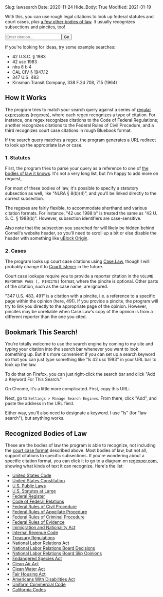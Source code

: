 Slug: lawsearch
Date: 2020-11-24
Hide_Body: True
Modified: 2021-01-19

With this, you can use rough legal citations to look up federal statutes and court cases, plus [a few other bodies of law](#recognized-bodies-of-law). It usually recognizes subsections and pincites, too!

<form class="main-search" onsubmit="handleSearch(event)">
    <input type="search" placeholder="Enter citation..." name="q" id="q"><input type="submit" value="Go">
    <br>
    <label for="q" id="explainer" class="search-label"></label>
</form>
<script>
const schemas = [{"regex": "(Title )?(?<title>\\d+) (U\\.?|United) ?(S\\.?|States) ?(C\\.?|Code) ((&sect;|&#167|§){1,2}|Sect?(ions?|s?\\.))? ?(?<section>(\\d[\\d.-]*\\w|\\d))((\\(| )(?<subsec>.+))?", "URL": ["https://www.law.cornell.edu/uscode/text/{title}/{section}", "#{subsec}"], "mutations": [{"token": "subsec", "splitter": "\\W", "joiner": "_"}]}, {"regex": "([Aa]rt(icle|\\.) (?<article>[\\dIViv]{1,3})|[Aa]m(endment|(end|d)?\\.) (?<amendment>([\\dXIVxiv]|){1,3}))((,? ((&sect;|&#167|§){1,2}|Sect?(ions?|s?\\.))? ?(?<section>\\d+))((,? (cl(ause|\\.) ?(?<clause>[0-9]+))))?)?", "URL": ["https://www.law.cornell.edu/constitution/", "article{article}", "amendment{amendment}", "#section{section}"], "mutations": [{"token": "article", "case": "lower"}, {"token": "amendment", "case": "lower"}], "substitutions": [{"token": "article", "allowUnmatched": true, "index": {"0": "", "1": "i", "2": "ii", "3": "iii", "4": "iv", "5": "v", "6": "vi", "7": "vii", "8": "viii", "9": "ix", "10": "x", "11": "xi", "12": "xii", "13": "xiii", "14": "xiv", "15": "xv", "16": "xvi", "17": "xvii", "18": "xviii", "19": "xix", "20": "xx", "21": "xxi", "22": "xxii", "23": "xxiii", "24": "xxiv", "25": "xxv", "26": "xxvi", "27": "xxvii", "28": "xxviii", "29": "xxix", "30": "xxx"}}, {"token": "amendment", "allowUnmatched": true, "index": {"0": "", "1": "i", "2": "ii", "3": "iii", "4": "iv", "5": "v", "6": "vi", "7": "vii", "8": "viii", "9": "ix", "10": "x", "11": "xi", "12": "xii", "13": "xiii", "14": "xiv", "15": "xv", "16": "xvi", "17": "xvii", "18": "xviii", "19": "xix", "20": "xx", "21": "xxi", "22": "xxii", "23": "xxiii", "24": "xxiv", "25": "xxv", "26": "xxvi", "27": "xxvii", "28": "xxviii", "29": "xxix", "30": "xxx"}}]}, {"regex": "Pub(\\.?|lic) ?L(\\.?|aw) ?(No\\.?)? ?(?<congress>\\d+)-(?<law>\\d+)", "URL": ["https://uscode.house.gov/statutes/pl/{congress}/{law}.pdf"]}, {"regex": "(?<volume>\\d+) Stat\\.? (?<page>\\d+)(-\\d+)?", "URL": ["https://www.govinfo.gov/content/pkg/STATUTE-{volume}/pdf/STATUTE-{volume}-Pg{page}.pdf"]}, {"regex": "(?<volume>\\d+) (Fed\\. ?Reg\\.|F\\.? ?R\\.?) (?<page>\\d+)", "URL": ["https://www.federalregister.gov/documents/search?conditions[term]={volume}+FR+{page}"]}, {"regex": "(Title )?(?<title>\\d+) (C\\.? ?F\\.? ?R\\.?|Code of Federal Regulations)( [Pp]arts?| [Pp]ts?\\.)? ((&sect;|&#167|§){1,2}|Sect?(ions?|s?\\.))? ?(?<section>(\\d[\\d.-]*\\w|\\d))((\\(| )(?<subsec>.+))?", "URL": ["https://www.law.cornell.edu/cfr/text/{title}/{section}", "#{subsec}"], "mutations": [{"token": "subsec", "splitter": "\\W", "joiner": "_"}]}, {"regex": "(F\\.? ?R\\.? ?C\\.? ?P\\.?|Fed\\.? R(\\.?|ule) ?Civ\\.? ?Pr?o?c?\\.?|Federal Rules? of Civil Procedure) ?(Rule )?(?<rule>\\d+[a-z]?)((\\(| )(?<subsec>.+))?", "URL": ["https://www.law.cornell.edu/rules/frcp/rule_{rule}", "#rule_{rule}_{subsec}"], "mutations": [{"token": "subsec", "splitter": "\\W", "joiner": "_"}]}, {"regex": "(F\\.? ?R\\.? ?A\\.? ?P\\.?|Fed\\.? R(\\.?|ule) ?App\\.? ?Pr?o?c?\\.?|Federal Rules? of Appellate Procedure) ?(Rule )?(?<rule>\\d+[a-z]?)", "URL": ["https://www.law.cornell.edu/rules/frap/rule_{rule}"]}, {"regex": "(F\\.? ?R\\.? ?Cr\\.? ?P\\.?|Fed\\.? R(\\.?|ule) ?Crim\\.? ?Pr?o?c?\\.?|Federal Rules? of Criminal Procedure) ?(Rule )?(?<rule>\\d+[a-z]?)((\\(| )(?<subsec>.+))?", "URL": ["https://www.law.cornell.edu/rules/frcrmp", "/rule_{rule}", "#rule_{rule}_{subsec}"], "mutations": [{"token": "subsec", "splitter": "\\W", "joiner": "_"}]}, {"regex": "(F\\.? ?R\\.? ?E\\.?|Fed\\.? R(\\.?|ule) ?Evid\\.?|Federal Rules? of Evidence) ?(Rule )?(?<rule>\\d+[a-z]?)", "URL": ["https://www.law.cornell.edu/rules/fre/rule_{rule}"]}, {"regex": "(I\\.? ?N\\.? ?A\\.?|Immigration and Nationality Act) ((&sect;|&#167|§){1,2}|Sect?(ions?|s?\\.))? ?(?<section>(\\d[\\d.-]*\\w|\\d))((\\(| )(?<subsec>.+))?", "URL": ["https://www.law.cornell.edu/uscode/text/{title}/{section}", "#{subsec}"], "defaults": {"title": "8"}, "mutations": [{"token": "subsec", "splitter": "\\W", "joiner": "_"}], "substitutions": [{"token": "section", "index": {"101": "1101", "102": "1102", "103": "1103", "104": "1104", "105": "1105", "106": "1105a", "201": "1151", "202": "1152", "203": "1153", "204": "1154", "205": "1155", "206": "1156", "207": "1157", "208": "1158", "209": "1159", "210": "1160", "210a": "1161", "211": "1181", "212": "1182", "213": "1183", "213a": "1183a", "214": "1184", "215": "1185", "216": "1186a", "216a": "1186b", "217": "1187", "218": "1188", "219": "1189", "221": "1201", "222": "1202", "223": "1203", "224": "1204", "231": "1221", "232": "1222", "233": "1223", "234": "1224", "235": "1225", "235a": "1225a", "236": "1226", "236a": "1226a", "237": "1227", "238": "1228", "239": "1229", "240": "1229a", "240a": "1229b", "240b": "1229c", "240c": "1230", "241": "1231", "242": "1252", "242a": "1252a", "242b": "1252b", "243": "1253", "244": "1254a", "245": "1255", "245a": "1255a", "246": "1256", "247": "1257", "248": "1258", "249": "1259", "250": "1260", "251": "1281", "252": "1282", "253": "1283", "254": "1284", "255": "1285", "256": "1286", "257": "1287", "258": "1288", "261": "1301", "262": "1302", "263": "1303", "264": "1304", "265": "1305", "266": "1306", "271": "1321", "272": "1322", "273": "1323", "274": "1324", "274a": "1324a", "274b": "1324b", "274c": "1324c", "274d": "1324d", "275": "1325", "276": "1326", "277": "1327", "278": "1328", "279": "1329", "280": "1330", "281": "1351", "282": "1352", "283": "1353", "284": "1354", "285": "1355", "286": "1356", "287": "1357", "288": "1358", "289": "1359", "290": "1360", "291": "1361", "292": "1362", "293": "1363", "294": "1363a", "295": "1363b", "301": "1401", "302": "1402", "303": "1403", "304": "1404", "305": "1405", "306": "1406", "307": "1407", "308": "1408", "309": "1409", "310": "1421", "311": "1422", "312": "1423", "313": "1424", "314": "1425", "315": "1426", "316": "1427", "317": "1428", "318": "1429", "319": "1430", "320": "1431", "321": "1432", "322": "1433", "323": "1434", "324": "1435", "325": "1436", "326": "1437", "327": "1438", "328": "1439", "329": "1440", "329a": "1440-1", "330": "1441", "331": "1442", "332": "1443", "333": "1444", "334": "1445", "335": "1446", "336": "1447", "337": "1448", "338": "1449", "339": "1450", "340": "1451", "341": "1452", "342": "1453", "343": "1454", "344": "1455", "345": "1456", "346": "1457", "347": "1458", "348": "1459", "349": "1481", "350": "1482", "351": "1483", "352": "1484", "353": "1485", "354": "1486", "355": "1487", "356": "1488", "357": "1489", "358": "1501", "359": "1502", "360": "1503", "361": "1504", "404": "1101", "405": "1101", "406": "1101", "407": "1101", "411": "1521", "412": "1522", "413": "1523", "414": "1524", "501": "1531", "502": "1532", "503": "1533", "504": "1534", "505": "1535", "506": "1536", "507": "1537"}}]}, {"regex": "I\\.? ?R\\.? ?C\\.? ((&sect;|&#167|§){1,2}|Sect?(ions?|s?\\.))? ?(?<section>(\\d[\\d.-]*\\w|\\d))((\\(| )(?<subsec>.+))?", "URL": ["https://www.law.cornell.edu/uscode/text/{title}/{section}", "#{subsec}"], "defaults": {"title": "26"}, "mutations": [{"token": "subsec", "splitter": "\\W", "joiner": "_"}]}, {"regex": "Treas\\.? ?Reg\\.? ((&sect;|&#167|§){1,2}|Sect?(ions?|s?\\.))? ?(?<section>(\\d[\\d.-]*\\w|\\d))((\\(| )(?<subsec>.+))?", "URL": ["https://www.law.cornell.edu/cfr/text/{title}/{section}", "#{subsec}"], "defaults": {"title": "26"}, "mutations": [{"token": "subsec", "splitter": "\\W", "joiner": "_"}]}, {"regex": "N\\.? ?L\\.? ?R\\.? ?A\\.? ((&sect;|&#167|§){1,2}|Sect?(ions?|s?\\.))? ?(?<section>(\\d[\\d.-]*\\w|\\d))((\\(| )(?<subsec>.+))?", "URL": ["https://www.law.cornell.edu/uscode/text/{title}/{section}", "#{subsec}"], "defaults": {"title": "29"}, "mutations": [{"token": "subsec", "splitter": "\\W", "joiner": "_"}], "substitutions": [{"token": "section", "index": {"1": "151", "2": "152", "3": "153", "4": "154", "5": "155", "6": "156", "7": "157", "8": "158", "9": "159", "10": "160", "11": "161", "12": "162", "13": "163", "14": "164", "15": "165", "16": "166", "17": "167", "18": "168", "19": "169"}}]}, {"regex": "(?<volume>\\d+) N\\.? ?L\\.? ?R\\.? ?B\\.? (?<page>\\d+)", "URL": ["https://www.nlrb.gov/cases-decisions/decisions/board-decisions?search_term=&volume={volume}&page_number={page}"]}, {"regex": "(?<volume>\\d+) N\\.? ?L\\.? ?R\\.? ?B\\.? (Slip Op\\. )?No\\. (?<slip>\\d+)", "URL": ["https://www.nlrb.gov/cases-decisions/decisions/board-decisions?search_term=&volume={volume}&slip_opinion_number={slip}"]}, {"regex": "E\\.? ?S\\.? ?A\\.? ((&sect;|&#167|§){1,2}|Sect?(ions?|s?\\.))? ?(?<section>(\\d[\\d.-]*\\w|\\d))((\\(| )(?<subsec>.+))?", "URL": ["https://www.law.cornell.edu/uscode/text/{title}/{section}", "#{subsec}"], "defaults": {"title": "16"}, "mutations": [{"token": "subsec", "splitter": "\\W", "joiner": "_"}], "substitutions": [{"token": "section", "index": {"2": "1531", "3": "1532", "4": "1533", "5": "1534", "6": "1535", "7": "1536", "8": "1537", "8A": "1537a", "9": "1538", "10": "1539", "11": "1540", "12": "1541", "15": "1542", "17": "1543", "18": "1544"}}]}, {"regex": "C\\.? ?A\\.? ?A\\.? ((&sect;|&#167|§){1,2}|Sect?(ions?|s?\\.))? ?(?<section>(\\d[\\d.-]*\\w|\\d))((\\(| )(?<subsec>.+))?", "URL": ["https://www.law.cornell.edu/uscode/text/{title}/{section}", "#{subsec}"], "defaults": {"title": "42"}, "mutations": [{"token": "subsec", "splitter": "\\W", "joiner": "_"}], "substitutions": [{"token": "section", "index": {"101": "7401", "102": "7402", "103": "7403", "104": "7404", "105": "7405", "106": "7406", "107": "7407", "108": "7408", "109": "7409", "110": "7410", "111": "7411", "112": "7412", "113": "7413", "114": "7414", "115": "7415", "116": "7416", "117": "7417", "118": "7418", "119": "7419", "120": "7420", "121": "7421", "122": "7422", "123": "7423", "124": "7424", "125": "7425", "126": "7426", "127": "7427", "128": "7428", "129": "7429", "130": "7430", "131": "7431", "160": "7470", "161": "7471", "162": "7472", "163": "7473", "164": "7474", "165": "7475", "166": "7476", "167": "7477", "168": "7478", "169": "7479", "169a": "7491", "169A": "7491", "169b": "7492", "169B": "7492", "171": "7501", "172": "7502", "173": "7503", "174": "7504", "175": "7505", "175a": "7505a", "176": "7506", "176a": "7506a", "177": "7507", "178": "7508", "179": "7509", "179b": "7509a", "181": "7511", "182": "7511a", "183": "7511b", "184": "7511c", "185": "7511d", "185a": "7511e", "185b": "7511f", "186": "7512", "187": "7512a", "188": "7513", "189": "7513a", "190": "7513b", "191": "7514", "192": "7514a", "193": "7515", "202": "7521", "203": "7522", "204": "7523", "205": "7524", "206": "7525", "207": "7541", "208": "7542", "209": "7543", "210": "7544", "211": "7545", "213": "7547", "214": "7548", "215": "7549", "216": "7550", "217": "7552", "218": "7553", "219": "7554", "231": "7571", "232": "7572", "233": "7573", "234": "7574", "241": "7581", "242": "7582", "243": "7583", "244": "7584", "245": "7585", "246": "7586", "247": "7587", "248": "7588", "249": "7589", "250": "7590", "301": "7601", "302": "7602", "303": "7603", "304": "7604", "305": "7605", "306": "7606", "307": "7607", "308": "7608", "309": "7609", "310": "7610", "311": "7611", "312": "7612", "313": "7613", "314": "7614", "315": "7615", "316": "7616", "317": "7617", "318": "7618", "319": "7619", "320": "7620", "321": "7621", "322": "7622", "323": "7624", "324": "7625", "325": "7625-1", "326": "7625a", "327": "7626", "328": "7627", "201": "7641", "401": "7651", "402": "7651a", "403": "7651b", "404": "7651c", "405": "7651d", "406": "7651e", "407": "7651f", "408": "7651g", "409": "7651h", "410": "7651i", "411": "7651j", "412": "7651k", "413": "7651l", "414": "7651m", "415": "7651n", "416": "7651o", "501": "7661", "502": "7661a", "503": "7661b", "504": "7661c", "505": "7661d", "506": "7661e", "507": "7661f", "601": "7671", "602": "7671a", "603": "7671b", "604": "7671c", "605": "7671d", "606": "7671e", "607": "7671f", "608": "7671g", "609": "7671h", "610": "7671i", "611": "7671j", "612": "7671k", "613": "7671l", "614": "7671m", "615": "7671n", "616": "7671o", "617": "7671p", "618": "7671q"}}]}, {"regex": "C\\.? ?W\\.? ?A\\.? ((&sect;|&#167|§){1,2}|Sect?(ions?|s?\\.))? ?(?<section>(\\d[\\d.-]*\\w|\\d))((\\(| )(?<subsec>.+))?", "URL": ["https://www.law.cornell.edu/uscode/text/{title}/{section}", "#{subsec}"], "defaults": {"title": "33"}, "mutations": [{"token": "subsec", "splitter": "\\W", "joiner": "_"}], "substitutions": [{"token": "section", "index": {"101": "1251", "112": "1262", "115": "1265", "301": "1311", "302": "1312", "303": "1313", "304": "1314", "305": "1315", "306": "1316", "307": "1317", "308": "1318", "309": "1319", "310": "1320", "316": "1326", "319": "1329", "401": "1341", "402": "1342", "403": "1343", "404": "1344", "405": "1345", "406": "1346", "501": "1361", "502": "1362", "505": "1365", "509": "1369", "510": "1370", "511": "1371", "517": "1376", "518": "1377"}}]}, {"regex": "F\\.? ?h\\.? ?A\\.? ((&sect;|&#167|§){1,2}|Sect?(ions?|s?\\.))? ?(?<section>(\\d[\\d.-]*\\w|\\d))((\\(| )(?<subsec>.+))?", "URL": ["https://www.law.cornell.edu/uscode/text/{title}/{section}", "#{subsec}"], "defaults": {"title": "42"}, "mutations": [{"token": "subsec", "splitter": "\\W", "joiner": "_"}], "substitutions": [{"token": "section", "index": {"801": "3601", "802": "3602", "803": "3603", "804": "3604", "805": "3605", "806": "3606", "807": "3607", "808": "3608", "808a": "3608a", "809": "3609", "810": "3610", "811": "3611", "812": "3612", "813": "3613", "814": "3614", "814a": "3614-1", "815": "3614a", "816": "3615", "817": "3616", "817a": "3616a", "818": "3617", "819": "3618", "820": "3619", "901": "3631"}}]}, {"regex": "A\\.? ?D\\.? ?A\\.? ((&sect;|&#167|§){1,2}|Sect?(ions?|s?\\.))? ?(?<section>(\\d[\\d.-]*\\w|\\d))((\\(| )(?<subsec>.+))?", "URL": ["https://www.law.cornell.edu/uscode/text/{title}/{section}", "#{subsec}"], "defaults": {"title": "42"}, "mutations": [{"token": "subsec", "splitter": "\\W", "joiner": "_"}], "substitutions": [{"token": "section", "index": {"2": "12101", "3": "12102", "101": "12111", "102": "12112", "103": "12113", "104": "12114", "105": "12115", "106": "12116", "107": "12117", "201": "12131", "202": "12132", "203": "12133", "204": "12134", "221": "12141", "222": "12142", "223": "12143", "224": "12144", "225": "12145", "226": "12146", "227": "12147", "228": "12148", "229": "12149", "230": "12150", "241": "12161", "242": "12162", "243": "12163", "244": "12164", "245": "12165", "301": "12181", "302": "12182", "303": "12183", "304": "12184", "305": "12185", "306": "12186", "307": "12187", "308": "12188", "309": "12189", "501": "12201", "502": "12202", "503": "12203", "504": "12204", "505": "12205", "506": "12206", "507": "12207", "508": "12208", "509": "12209", "510": "12210", "511": "12211", "513": "12212", "514": "12213"}}]}, {"regex": "(U\\.? ?C\\.? ?C\\.?|Uniform Commercial Code) (?<article>\\d[a-z]?)\\W+(?<section>\\d+)((\\(| )(?<subsec>.+))?", "URL": ["https://www.law.cornell.edu/ucc/{article}/{article}-{section}", "#{article}-{section}{subsec}"], "mutations": [{"token": "subsec", "splitter": "\\W", "joiner": "_"}]}, {"regex": "((CAL|Cal)\\.?|California) (?<code>(BPC|CIV|CCP|COM|EDC|ELEC|EVID|FAM|FIN|FGC|FAC|GOV|HNC|HSC|INS|LAB|MVC|PEN|PROB|PCC|PRC|PUC|RTC|SHC|UIC|VEH|WAT|WIC|Business and Professions|Civil|Code of Civil Procedure|Commercial|Education|Elections|Evidence|Family|Financial|Fish and Game|Food and Agricultural|Government|Harbors and Navigation|Health and Safety|Insurance|Labor|Military and Veterans|Penal|Probate|Public Contract|Public Resources|Public Utilities|Revenue and Taxation|Streets and Highways|Unemployment Insurance|Vehicle|Water|Welfare and Institutions))\\.?( Code)? ((&sect;|&#167|§){1,2}|Sect?(ions?|s?\\.))? ?(?<section>(\\d[\\d.-]*\\w|\\d))", "URL": ["https://leginfo.legislature.ca.gov/faces/codes_displaySection.xhtml?lawCode={code}&sectionNum={section}"], "mutations": [{"token": "code", "case": "upper"}], "substitutions": [{"token": "code", "index": {"BUSINESS AND PROFESSIONS": "BPC", "CIVIL": "CIV", "CODE OF CIVIL PROCEDURE": "CCP", "COMMERCIAL": "COM", "EDUCATION": "EDC", "ELECTIONS": "ELEC", "EVIDENCE": "EVID", "FAMILY": "FAM", "FINANCIAL": "FIN", "FISH AND GAME": "FGC", "FOOD AND AGRICULTURAL": "FAC", "GOVERNMENT": "GOV", "HARBORS AND NAVIGATION": "HNC", "HEALTH AND SAFETY": "HSC", "INSURANCE": "INS", "LABOR": "LAB", "MILITARY AND VETERANS": "MVC", "PENAL": "PEN", "PROBATE": "PROB", "PUBLIC CONTRACT": "PCC", "PUBLIC RESOURCES": "PRC", "PUBLIC UTILITIES": "PUC", "REVENUE AND TAXATION": "RTC", "STREETS AND HIGHWAYS": "SHC", "UNEMPLOYMENT INSURANCE": "UIC", "VEHICLE": "VEH", "WATER": "WAT", "WELFARE AND INSTITUTIONS": "WIC"}, "allowUnmatched": true}]}, {"regex": "(?<=\\b)(?<volume>\\d+) (?<reporter>Abb\\. Ct\\. App\\.|Abb\\.N\\. Cas\\.|Abb\\. Pr\\.|Abb\\. Pr\\. \\(n\\.s\\.\\)|Va\\. \\(Va\\. Cas\\.\\)|Adams Co\\. L\\.J\\.|Add\\.|Dallam|Franklin Co\\. Legal J\\.|Aik\\.|Ala\\. App\\.|Ala\\.|Alaska Fed\\.|Alaska|Am\\. Samoa|Am\\. Samoa 2d|Am\\. Samoa 3d|Ohio App\\. Unrep\\.|Ant\\. N\\.P\\. Cas\\.|A\\.D\\.2d|A\\.D\\.|A\\.D\\.3d|Ky\\. \\(Hughes\\)|Ariz\\. App\\.|Ariz\\.|Ark\\. App\\.|Ark\\.|Armstrong\\. Election Cases|A\\.|Balt\\. C\\. Rep\\.|Barb\\. Ch\\.|Barb\\.|B\\. Co\\. Leg\\. J\\.|Berk's Co\\. L\\.J\\.\\.|Blackf\\.|Blair Co\\. L\\.R\\.|Blair Co\\. L\\.R\\. 2d|Bosworth Super\\. Ct\\. Rep\\.|Bradford Co\\. L\\.J\\.|Brad\\.|Brayt\\.|Bucks Co\\. L\\.R\\.|Bur\\.|Bur\\.|Butler Co\\. Legal J\\.|E\\.D\\. Pa\\.|Cai\\. Cas\\.|Cai\\.|Cal\\. App\\.|Cal\\. App\\. 5th|Cal\\. App\\. 4th|Cal\\. App\\. 2d|Cal\\. App\\. 3d|Cal\\. 3d|Cal\\. 4th|Cal\\.|Cal\\. 2d|Cal\\. Super\\. Ct\\.|Cal\\. Unrep\\.|Cambria Co\\. L\\.J\\.|Cambria Co\\. Rep\\.|Carbon Co\\. L\\.J\\.|N\\.C\\. \\(Car\\. L\\. Rep\\.\\)|N\\.J\\. \\(Manumission\\)|S\\.C\\.L\\. \\(McMul\\.\\)|S\\.C\\.L\\. \\(Chev\\.\\)|Tapp\\. Rep\\.|D\\. Pa\\.|Ohio|S\\.C\\. Eq\\. \\(Chev\\. Eq\\.\\)|Monaghan|Sadler|Ky\\. \\(Litt\\. Sel\\. Cas\\.\\)|C\\.C\\.L\\.J\\.|C\\.C\\.L\\.J\\. 2d|S\\.C\\. Eq\\. \\(McCord Eq\\.\\)|S\\.C\\. Eq\\. \\(Ril\\. Eq\\.\\)|Chand\\.|Charlton Rep\\.|Ches\\. Co\\. Rep\\.|D\\. Chip\\.|N\\. Chip\\.|Mun\\.  L\\. Rep\\.|Hosea's Rep\\.|N\\.Y\\. City Ct\\. Rep\\.|Cl\\. Ch\\.|Cole\\. & Cai\\. Cas\\.|Cole\\. Cas\\.|Colo\\. App\\.|Colo\\. L\\. Rep\\.|Colo\\. N\\. P\\.|Colo\\.|Willson|White & W\\.|N\\.C\\. \\(Cam\\. & Nor\\.\\)|King's Conflicting Cases|Conn\\. App\\.|Conn\\. Cir\\. Ct\\.|Kirby|Root|Conn\\.|Conn\\. Supp\\.|Connoly Sur\\. Rep\\.|Ct\\. Cl\\.|C\\.C\\.P\\.A\\.|Ct\\. Cust\\.|Cow\\.|Craw\\. Co\\. Leg\\. J\\.|Cumberland L\\.J\\.|Cust\\. B\\. & Dec\\.|Dakota|Dallam|Dall\\.|Daly \\(N\\.Y\\.\\)|Dau\\. Co\\. Rep\\.|Day|T\\.C\\.A\\.|P\\.R\\. Dec\\.|Teiss\\.|Va\\. Ch\\. Dec\\.|Ky\\. \\(Sneed\\)|Pears\\.|Smith|Ga\\. Super\\. Ct\\.|Georgia Decisions|C\\.M\\.A\\.|Del\\. Cas\\.|Del\\. Ch\\.|Del\\. Co\\. Reps\\.|Del\\. \\(Harr\\.\\)|Del\\. \\(Penne\\.\\)|Del\\. \\(Boyce\\)|Del\\. \\(Marv\\.\\)|Del\\. \\(Houst\\.\\)|Del\\.|Dem\\. Sur\\.|Denio|Docket|Dudley Rep\\.|Duer Super\\. Ct\\. Rep\\.|Edm\\. Sel\\. Cas\\.|E\\.D\\. Smith|Edw\\. Ch\\.|S\\.C\\. Eq\\. \\(McMul\\. Eq\\.\\)|S\\.C\\. Eq\\. \\(Speers Eq\\.\\)|Erie\\. Co\\. L\\.J\\.|P\\.R\\. Sent\\.|Fay\\. L\\.J\\.|F\\. Cas\\.|Fed\\. Cl\\.|F\\.|F\\. ?2d|F\\. ?3d|F\\.R\\.D\\.|F\\. Supp\\.|F\\. Supp\\. 2d|F\\. Supp\\. 3d|Fla\\.|Fla\\. Supp\\.|Fla\\. Supp\\. 2d|Ga\\. App\\.|Ga\\. L\\. Rep\\.|Ga\\.|Gault|Gibb\\. Surr\\.|Guam|Hall Super\\. Ct\\. Rep\\.|H\\. & G\\.|Haw\\. App\\.|Haw\\.|Haz\\. Pa\\. Reg\\.|Va\\. \\(Hen\\. & M\\.\\)|Hill & Den\\.|Hill|Hilt\\.|Hoff\\. Ch\\.|Hopk\\. Ch\\.|How\\. App\\. Cas\\.|How\\. Pr\\.|How\\. Pr\\. \\(n\\.s\\.\\)|Idaho|Ill\\. App\\.|Ill\\. App\\. 2d|Ill\\. App\\. 3d|Ill\\. Cir\\. Ct\\. Rep\\.|Ill\\. Ct\\. Cl\\.|Ill\\. \\(Scam\\)|Ill\\. \\(Breese\\)|Ill\\. \\(Gilm\\.\\)|Ill\\.|Ill\\. 2d|Ind\\. App\\.|Ind\\. L\\. Rep\\.|Ind\\.|Indian Terr\\.|Iowa|Jeff\\.|Johns\\. Cas\\.|Johns\\. Ch\\.|Johns\\.|Jones and Spencer's Super\\. Ct\\. Rep\\.|Edsall|Pa\\. \\(Admiralty\\)|Kan\\. App\\. 2d|Kan\\.|Ky\\. \\(A\\.K\\. Marsh\\.\\)|Ky\\. Op\\.|Ky\\.|Keyes|Lack\\. Bar\\. R\\.|Lack\\. Bar  R\\.|Lack\\. Jur\\.|Lack\\. L\\. N\\.|Lack\\. L\\.R\\.|Lanc\\. Bar|Lanc\\. L\\. Rev\\.|Lans\\. Ch\\.|Lans\\.|Law\\. L\\.J\\.|Law Times|Law Times \\(N\\.S\\.\\)|Lebanon Co\\. L\\.J\\.|Foster|Leg\\. Gaz\\.|Leg\\. Gaz\\.|Pa\\. Leg\\. Gaz\\.|Gunby|Leg\\. Rec\\. Rep\\.|Lehigh Co\\. L\\.J\\.|Lehigh Val\\. L\\. Rep\\.|Liquor Tax Rep\\.|Lock\\. Rev\\. Cas\\.|La\\. Ann\\.|La\\. App\\.|La\\.|La\\.|Luz\\. L\\.J\\.|Luz\\. L\\.O\\.|Luz\\. Leg\\. Reg\\.|Luz\\. Leg\\. Reg\\.|Lycoming R\\.|Magis\\. & Const\\.|Me\\.|McGrath|N\\.C\\. \\(Mart\\.\\)|Mart\\. \\(n\\.s\\.\\)|Mart\\. \\(o\\.s\\.\\)|Md\\. App\\.|Md\\.|H\\. & McH\\.|Mass\\. \\(Allen\\)|Mass\\. App\\. Ct\\.|Mass\\. App\\. Dec\\.|Davis L\\. Ct\\. Cas\\.|Davis L\\. Ct\\. Cas\\.|Mass\\. \\(Cush\\)|Mass\\. \\(Pick\\.\\)|Mass\\. \\(Gray\\)|Mass\\. \\(Tyng\\)|Mass\\. \\(Will\\.\\)|Mass\\. \\(Met\\.\\)|Mass\\.|Mass\\. Supp\\.|Mercer|Mich\\. App\\. |Howell N\\.P\\.|Mich\\.|M\\.C\\.L\\.J\\.|Mills Surr\\.|Minn\\.|Minor|Va\\.|Miss\\. Ct\\. Rec\\.|Miss\\. Dec\\.|Miss\\. \\(Walker\\)|Miss\\.|Miss\\. \\(Howard\\)|Miss\\. \\(S\\. & M\\.\\)|Mor\\. St\\. Cas\\.|Mo\\. App\\.|Mo\\.|Monroe L\\.R\\.|Mont\\.|Mont\\. Co\\. L\\. Rep\\.|Navajo Rptr\\.|Neb\\. App\\.|Neb\\.|Nev\\.|N\\.H\\.|N\\.J\\. Eq\\.|N\\.J\\.L\\.|N\\.J\\. Misc\\.|N\\.J\\.|N\\.J\\. Super\\.|N\\.J\\. Tax Ct\\.|N\\.M\\.|N\\.M\\.|N\\.Y\\. Crim\\.|Misc\\.2d|Misc\\.3d|Misc\\.|N\\.Y\\. 2d|N\\.Y\\.|N\\.Y\\.3d|N\\.Y\\. St\\. Rptr\\.|Northam\\. Law Rep\\.|N\\.C\\. App\\.|N\\.C\\.|N\\.C\\. \\(Busb\\. Eq\\)|N\\.C\\. \\(Busb\\.\\)|N\\.C\\. \\(Dev\\. & Bat\\. Eq\\.\\)|N\\.C\\. \\(Dev\\. & Bat\\.\\)|N\\.C\\. \\(Dev\\. Eq\\.\\)|N\\.C\\. \\(Dev\\.\\)|N\\.C\\. \\(Hawks\\)|N\\.C\\. \\(Hayw\\.\\)|N\\.C\\. \\(Ired\\. Eq\\.\\)|N\\.C\\. \\(Ired\\.\\)|N\\.C\\. \\(Jones Eq\\.\\)|N\\.C\\. \\(Jones\\)|N\\.C\\. \\(Mur\\.\\)|N\\.C\\. \\(Phil\\. Eq\\.\\)|N\\.C\\. \\(Phil\\.\\)|N\\.C\\. \\(Tay\\.\\)|N\\.C\\. \\(Win\\.\\)|N\\.D\\.|N\\.E\\.|N\\.E\\.2d|N\\.E\\.3d|N\\. Mar\\. I\\. Commw\\.|N\\. Mar\\. I\\.|Northum\\. Co\\. Leg\\. N\\.|Northumb\\. L\\.J\\.|N\\.W\\.|N\\.W\\.2d|Ohio App\\.|Ohio App\\. 2d|Ohio App\\. 3d|Ohio C\\.C\\. Dec\\.|Ohio C\\.C\\. \\(N\\.S\\.\\)|Ohio Cir\\. Dec\\.|Ohio Ct\\. App\\.|Ohio Misc\\.|Ohio Misc\\. 2d|Ohio Nisi Prius|Ohio Nisi Prius \\(N\\.S\\.\\)|Ohio Op\\. 2d|Ohio Op\\. 3d|Ohio Op\\.|Ohio St\\.|Ohio St\\. \\(n\\.s\\.\\)|Ohio St\\. 2d|Ohio St\\. 3d|Okla\\. Crim\\.|Okla\\.|Olwine's L\\.J\\.|Or\\.|Or\\. App\\.|Or\\. Tax|P\\.|P\\.2d|P\\.3d|Paige Ch\\.|Park\\. Crim\\. Rep\\.|Pelt\\.|Pa\\. L\\. Rec\\.|Pa\\. Commw\\.|Pa\\. Corp\\. R\\.|Pa\\. Co\\. Ct\\.|Pa\\. D\\. & C\\. 2d|Pa\\. D\\. & C\\.|Pa\\. D\\. & C\\. 3d|Pa\\. D\\. & C\\. 5th|Pa\\. D\\. & C\\. 4th|Pa\\. Fid\\.|Pa\\. Fid\\. 2d|Pa\\. Fid\\. 3d|Pa\\. Just\\. L\\. Rep\\.|Pa\\. L\\.J\\. Rep\\.|Pa\\.|Pa\\. Super\\. Ct\\.|Pennyp\\.|Phila\\. Co\\. R\\.|Phila\\. Reports|Pin\\.|Pittsb\\. L\\.J\\.|Pitts\\. R\\.|Port\\.|P\\.R\\. Fed\\.|Pow\\. Surr\\.|Mich\\. Pr\\.|Singer Prob\\. Cas\\.|N\\.Y\\. Proc\\. Ct\\. Ass\\.|P\\.R\\.|Rec\\. Q\\. Ct\\.|Rec\\. Ct\\. Assistants|Rec\\. Co\\. Ch\\. \\(S\\.C\\.\\)|Rec\\. Ct\\. Gen\\. Sess\\.|Rec\\. Bucks\\. Co\\. \\(Pa\\.\\)|Rec\\. T\\. Warwick \\(R\\.I\\.\\)|Rec\\. Ct\\. Ches\\. Co\\. Pa\\.|Rec\\. Co\\. Ct\\.|Rec\\. V\\.A\\. Ct\\. \\(R\\.I\\.\\)|Redf\\.|S\\.C\\.L\\. \\(Ril\\.\\)|Ct\\. Cl\\.|Mich\\. Ct\\. Cl\\.|App\\. D\\.C\\.|Bro\\. Com\\. P\\.|Ashm\\. \\(Pa\\.\\)|Conn\\. Super\\. Ct\\.|Conn\\. Super\\. Ct\\.|Disney \\(Ohio\\)|Binn\\.|Pen\\. & W\\.|Rawle|Serg\\. & Rawl\\.|Watts & Serg\\.|Whart\\.|Yeates|S\\.C\\. Eq\\. \\(Des\\.Eq\\.\\)|Ky\\. \\(Hard\\.\\)|Handy|Super\\. Ct\\. Jud\\.|Tenn\\. \\(Hayw\\.\\)|Grant|D\\.C\\. \\(MacArth\\. & M\\.\\)|D\\.C\\. \\(Tuck\\. & Cl\\.\\)|Jahn|S\\.C\\.L\\. \\(Strob\\.\\)|Gill|G\\. & J\\.|S\\.C\\. Eq\\. \\(Dud\\. Eq\\.\\)|S\\.C\\.L\\. \\(Bail\\.\\)|N\\.Y\\.|Walk\\. Ch\\.|Tenn\\. Crim\\. App\\.|H\\. & J\\.|Wilson|Miss\\. \\(S\\. & M\\. Ch\\.\\)|S\\.C\\.L\\. \\(Bay\\)|Morris|Watts|Tenn\\. \\(Mart\\. & Yer\\.\\)|Tenn\\. \\(Cold\\.\\)|Tenn\\. \\(Heisk\\.\\)|Tenn\\. \\(Yer\\.\\)|Tenn\\. \\(Head\\)|Tenn\\. \\(Meigs\\)|Tenn\\. \\(Hum\\.\\)|D\\.C\\.|D\\.C\\. \\(MacArth\\.\\)|D\\.C\\. \\(Mackey\\)|Doug\\.|Ark\\. Terr\\. Rep\\.|McGl\\.|D\\.C\\. \\(patent\\)|Ky\\. \\(Bibb\\)|Ky\\. \\(Litt\\.\\)|Ky\\. \\(T\\.B\\. Mon\\.\\)|Ky\\. \\(B\\. Mon\\.\\)|Wright|Ohio Ch\\.|Ky\\. \\(J\\.J\\. Marsh\\.\\)|S\\.C\\.L\\. \\(Speers\\)|S\\.C\\.L\\. \\(Rich\\.\\)|S\\.C\\.L\\. \\(Rice\\)|S\\.C\\.L\\. \\(Rich\\.\\)|S\\.C\\.L\\. \\(Dud\\.\\)|S\\.C\\.L\\. \\(Hill\\)|Hay\\. & Haz\\.|D\\.C\\. Cir\\.|D\\.C\\. \\(Cranch\\)|Brightly|Walker|Ind\\. App\\.|Kan\\. App\\.|Md\\. Ch\\.|Md\\. Ch\\.|Freem\\. Ch\\.|Wilcox|S\\.C\\.L\\. \\(McCord\\)|S\\.C\\.L\\. \\(Nott & McC\\.\\)|S\\.C\\.L\\. \\(Harp\\.\\)|Harr\\. Ch\\.|Miles|Cal\\. Dist\\. Ct\\.|McCahon|S\\.C\\. Eq\\. \\(Rice Eq\\.\\)|S\\.C\\. Eq\\. \\(Rich\\. Eq\\.\\)|S\\.C\\. Eq\\. \\(Hill Eq\\.\\)|S\\.C\\. Eq\\. \\(Rich\\. Eq\\.\\)|S\\.C\\. Eq\\. \\(Rich\\. Cas\\.\\)|S\\.C\\. Eq\\. \\(Strobh\\. Eq\\.\\)|S\\.C\\. Eq\\. \\(Bail\\. Eq\\.\\)|Greene|Myrick|D\\. Haw\\.|Rep\\. Cont\\. Elect\\. Case\\.|Rep\\. Cont\\. El\\.|Howison|Coffey|Charlton|S\\.C\\. Eq\\. \\(Harp\\. Eq\\.\\)|Brewster|S\\.C\\.L\\. \\(Mill\\)|S\\.C\\.L\\. \\(Tread\\.\\)|S\\.C\\.L\\. \\(Brev\\.\\)|Mass\\. App\\. Div\\.|Mass\\. App\\. Div\\.|Goebel|Ky\\. \\(Dana\\)|Ky\\. \\(Duv\\.\\)|Ky\\. \\(Met\\.\\)|Ky\\. \\(Bush\\)|Vaux|Tenn\\. \\(Swan\\)|Tenn\\. \\(Sneed\\)|Bradf\\.|T\\.C\\.|B\\.T\\.A\\.|R\\.I\\. Ct\\. Rec\\.|R\\.I\\. Dec\\.|R\\.I\\.|Super\\. Ct\\. \\(R\\.I\\.\\)|Robertson's Super\\. Ct\\. Rep\\.|Rob\\.|Sand\\. Ch\\.|Sandford Super\\. Ct\\. Rep\\.|Sarat\\. Ch\\. Sent\\.|Schuy\\. L\\. Rec\\.|Schuy\\. Reg\\.|Seld\\. Notes|Yates|Parsons|Sick\\. Op\\. Att'y Gen\\.|Silv\\. Ct\\. App\\.|Silv\\. Sup\\.|Smith|Som\\. L\\.J\\.|S\\.C\\.|S\\.D\\.|S\\.E\\.|S\\.E\\.2d|So\\.|So\\.2d|So\\.3d|S\\.W\\.|S\\.W\\.2d|S\\.W\\.3d|Stew\\.|Stew\\. & P\\.|S\\.C\\.D\\.C\\. \\(N\\.S\\.\\)|N\\.Y\\. Sup\\. Ct\\.|Susq\\. Leg\\. Chron\\.|Sweeney Super\\. Ct\\. Rep\\.|Robards|N\\.C\\. \\(Taylor\\)|La\\. App\\. \\(Teiss\\.\\)|Tenn\\. App\\.|Tenn\\. Cas\\.|Tenn\\. Ch\\. R\\.|Tenn\\.|Tenn\\. \\(Peck\\)|Tenn\\. \\(Cooke\\)|Tenn\\. \\(Overt\\.\\)|Tex\\. Civ\\. App\\.|Tex\\. Ct\\. App\\.|Tex\\. Crim\\.|Tex\\. L\\. R\\.|Tex\\.|Posey|N\\.J\\. \\(Burlington County Ct\\.\\)|Cin\\. Sup\\. Ct\\. Rep\\.|Com\\. Pl\\. Rep\\.|Pa\\. Dist\\.|Mass\\. Law Rep\\.|Mich\\. N\\.P\\. R\\.|Westchester|Ohio Law Abs\\.|Ohio L\\.R\\.|Ald\\.|Thomp\\. & Cook|Blume Sup\\. Ct\\. Trans\\.|Trans\\. App\\.|Tuck\\. Surr\\.|Tyl\\.|Cl\\. Ct\\.|U\\.S\\. App\\. D\\.C\\.|Ct\\. Int'l Trade|Cust\\. Ct\\.|U\\.S\\.|U\\.S\\. \\(Black\\)|U\\.S\\. \\(Cranch\\)|U\\.S\\. \\(Dall\\.\\)|U\\.S\\. \\(How\\.\\)|U\\.S\\. \\(Pet\\.\\)|U\\.S\\. \\(Wall\\.\\)|U\\.S\\. \\(Wheat\\.\\)|Mann\\. Unrep\\. Cas\\.|Blume Unrep\\. Op\\.|Unrep\\. Tenn\\. Cas\\.|Cal\\.|Utah|Utah 2d|Vt\\.|Va\\. Cir\\.|Va\\. Col\\. Dec\\.|Va\\. App\\.|Va\\. Dec\\.|Va\\. \\(Rand\\.\\)|Va\\. \\(Munf\\.\\)|Va\\. \\(Wash\\.\\)|Va\\.|Va\\. \\(Gratt\\.\\)|Va\\. \\(Gilmer\\)|Va\\. \\(Call\\)|Va\\. \\(Patt\\. & Heath\\)|Va\\. \\(Rob\\.\\)|Va\\. \\(Leigh\\)|V\\.I\\.|Wash\\. App\\.|Wash\\. Co\\.\\(Pa\\.\\)|Wash\\.|Wash\\. 2d|Wash\\. Terr\\.|Week\\. No\\. Cas\\. \\(Pa\\.\\)|Wend\\.|Wes\\. C\\.L\\.J\\.|Tribal|A\\.2d|A\\.3d|B\\.R\\.|F\\. App'?x\\.?|Haw\\.|M\\.J\\.|N\\.Y\\.S\\. 2d|N\\.Y\\.S\\. 2d|N\\.Y\\.S\\.|Vet\\. App\\.|W\\. Va\\.|Wheel\\. Cr\\. Cas\\.|Wis\\.|Wis\\. 2d|Wyo\\.|Yates Sel\\. Cas\\.|York Leg\\. Rec\\.) (?<page>\\d+)\\b(,? (?<pincite>\\d+)([-–]\\d+)?\\b)?", "URL": ["https://cite.case.law/{reporter}/{volume}/{page}", "#p{pincite}"], "mutations": [{"token": "reporter", "case": "lower", "omit": "[.()&,']", "splitter": " ", "joiner": "-"}], "substitutions": [{"token": "reporter", "index": {"fed-appx": "f-appx", "f-2d": "f2d", "f-3d": "f3d"}, "allowUnmatched": true}]}];
/*
  Parses URL search query, and passes it to handleQuery().
  Runs upon page load, while the LawSearch page is hidden.
  Also puts the query into the search bar.
*/
document.addEventListener("DOMContentLoaded", () => {
  if (!location.search) {
    return document.body.removeAttribute('hidden');
  }

  let query = decodeURIComponent(location.search).trim().replace(/^\?(?:q=)?|\.$|,$|;$/g, '');
  document.getElementById("q").value = query.replace(/\+/g, ' ');

  handleQuery(query);
});

window.addEventListener( "pageshow", function ( event ) {
  var historyTraversal = event.persisted || 
                         ( typeof window.performance != "undefined" && 
                              window.performance.navigation.type === 2 );
  if ( historyTraversal ) {
    // Handle page restore.
    window.location.reload();
  }
});

function handleSearch(event) {
  event.preventDefault()
  let query = document.getElementById("q").value;
  handleQuery(query);
}

function handleQuery(query) {
//  try {
    if (!query) return document.getElementById("explainer").innerHTML = "";
    window.location.href = getUrlForQuery(query);
//  } catch (error) {
//    document.body.removeAttribute('hidden');
//    document.getElementById("explainer").innerHTML = error.message;
//  }
}

function getUrlForQuery(query) {
  let match = getMatch(query);
  
  handleDefaults(match);
  handleMutations(match);
  handleSubstitutions(match);
  updateUrlParts(match);

  return buildUrl(match);
}

const MATCH_ERROR = "Sorry, I couldn't recognize that citation. Is it on the list of <a href='#recognized-bodies-of-law'>recognized bodies of law</a> or <a href='#2-cases'>case citation formats</a>?"
function getMatch(query) {
  for (var i = 0; i < schemas.length; i++) {
    var schema = schemas[i];
    var match = query.match(new RegExp(schema['regex'], 'i'));
    if (match) return {
      keys: match.groups,
      schema: schema
    }
  }
  console.log(JSON.stringify(schemas));
  throw Error(MATCH_ERROR);
}

function handleDefaults(match) {
  let {schema, keys} = match;
  for (d in schema.defaults) {
    if (!keys[d]) {
      keys[d] = schema.defaults[d];
    }
  }
}

function handleMutations(match) {
  let {schema, keys} = match;
  for (m in schema.mutations) {
    let mutation = schema.mutations[m];
    if (keys[mutation['token']] === undefined) {
      continue;
    }
    let key = keys[mutation['token']];
    if (!key) { continue; }
    if ('omit' in mutation) {
      let omission = new RegExp(mutation['omit']);
      key = key.replace(omission, '');
    }
    if (('splitter' in mutation) & ('joiner' in mutation)) {
      let splitter = new RegExp(mutation['splitter']);
      key = key.split(splitter).filter(Boolean).join(mutation['joiner']);
    }
    if ('case' in mutation) {
      if (mutation['case'] == 'upper') {
        key = key.toUpperCase();
      }
      else if (mutation['case'] == 'lower') {
        key = key.toLowerCase();
      }
    }
    keys[mutation['token']] = key;
  }
}

const SUBSTITUTION_ERROR = "Sorry, I have that body of law on file, but not that section of it. If it's a valid section, please <a href='mailto: simonraindrum@gmail.com'>let me know</a>!"
function handleSubstitutions(match) {
  let {schema, keys} = match;
  for (var s in schema.substitutions) {
    let sub = schema.substitutions[s];
    if (keys[sub['token']] === undefined) {
      continue;
    }
    let newKey = sub['index'][keys[sub['token']]];
    if (!newKey) { newKey = sub['index'][keys[sub['token']].toUpperCase()]; }
    if (!newKey) { newKey = sub['index'][keys[sub['token']].toLowerCase()]; }
    if (!newKey) {
      if (('allowUnmatched' in sub) & sub['allowUnmatched']) {
        continue;
      }
      else {
        throw Error(SUBSTITUTION_ERROR);
      }
    }
    if ('outputToken' in sub) { keys[sub['outputToken']] = newKey; }
    else { keys[sub['token']] = newKey; }
    let token = sub['token'];
  }
}

function updateUrlParts(match) {
  let {schema, keys} = match;
  for (var k in keys) {
    let placeholder = new RegExp("\\{" + k + "\\}", 'g');
    for (var part in schema.URL) {
      if (keys[k]) {
        schema.URL[part] = schema.URL[part].replace(placeholder, keys[k]);
      }
    }
  }
}

function buildUrl(match) {
  let {schema, keys} = match;
  let url = '';
  let missingPlaceholder = new RegExp("\\{.+\\}");
  for (p in schema.URL) {
    let part = schema.URL[p];
    if (!part.match(missingPlaceholder)) {
      url += part;
    }
  }
  return url;
}
</script>
If you're looking for ideas, try some example searches:

- 42 <span>U.S.C. §</span> 1983
- 42 usc 1983
- nlra 8 b 4
- CAL CIV § <span>1947.12</span>
- 347 <span>U.S.</span> 483
- Kinsman Transit Company, 338 <span>F.2d 708</span>, 715 (1964)

## How it Works

The program tries to match your search query against a series of [regular expressions](https://en.wikipedia.org/wiki/Regular_expression) (regexes), where each regex recognizes a type of citation. For instance, one regex recognizes citations to the Code of Federal Regulations; another recognizes citations to the Federal Rules of Civil Procedure, and a third recognizes court case citations in rough Bluebook format. 

If the search query matches a regex, the program generates a URL redirect to look up the appropriate law or case.

### 1. Statutes

First, the program tries to parse your query as a reference to one of [the bodies of law it knows](#recognized-bodies-of-law). It's not a very long list, but I'm happy to add more on request,

For most of these bodies of law, it's possible to specify a statutory subsection as well, like "NLRA § <span>8(b)(4)</span>", and you'll be linked directly to the correct subsection.

The regexes are fairly flexible, to accommodate shorthand and various citation formats. For instance, "42 usc 1988 b" is treated the same as "42 U. S. C. <span>§ 1988</span>(b)". However, subsection identifiers are case-sensitive.

Also note that the subsection you searched for will likely be hidden behind Cornell's website header, so you'll need to scroll up a bit or else disable the header with something like [uBlock Origin](https://ublockorigin.com/).

### 2. Cases

The program looks up court case citations using [Case.Law](https://case.law/), though I will probably change it to [CourtListener](https://www.courtlistener.com/) in the future.

Court case lookups require you to provide a reporter citation in the `VOLUME REPORTER PAGE [, PINCITE]` format, where the pincite is optional. Other parts of the citation, such as the case name, are ignored.

"347 <span>U.S.</span> 483, 491" is a citation with a pincite, i.e. a reference to a specific page within the opinion (here, 491). If you provide a pincite, the program will try to link you directly to the appropriate page of the opinion. However, pincites may be unreliable when Case.Law's copy of the opinion is from a different reporter than the one you cited.

## Bookmark This Search!

You're totally welcome to use the search engine by coming to my site and typing your citation into the search bar whenever you want to look something up. But it's more convenient if you can set up a search keyword so that you can just type something like "ls 42 usc 1983" in your URL bar to look up the law.

To do that on Firefox, you can just right-click the search bar and click "Add a Keyword For This Search."

On Chrome, it's a little more complicated. First, copy this URL:

<code id="bookmarkURL"></code>
<script>
document.getElementById("bookmarkURL").innerHTML = window.location.href.split(/\?|#/)[0] + "?%s";
</script>

Next, go to `Settings > Manage Search Engines`. From there, click "Add", and paste the address in the URL field.

Either way, you'll also need to designate a keyword. I use "ls" (for "law search"), but anything works.


## Recognized Bodies of Law

These are the bodies of law the program is able to recognize, not including the [court case format](#2-cases) described above. Most bodies of law, but not all, support citations to specific subsections. If you're wondering about a specific citation format, you can click it to go to a diagram on [regexper.com](https://regexper.com), showing what kinds of text it can recognize. Here's the list:

- [United States Code](https://regexper.com#%28Title%20%29%3F%28%5Cd%2B%29%20%28U%5C.%3F%7CUnited%29%20%3F%28S%5C.%3F%7CStates%29%20%3F%28C%5C.%3F%7CCode%29%20%28%28%26sect%3B%7C%26%23167%7C%C2%A7%29%7B1%2C2%7D%7CSect%3F%28ions%3F%7Cs%3F%5C.%29%29%3F%20%3F%28%28%5Cd%5B%5Cd.-%5D%2A%5Cw%7C%5Cd%29%29%28%28%5C%28%7C%20%29%28.%2B%29%29%3F)
- [United States Constitution](https://regexper.com#%28%5BAa%5Drt%28icle%7C%5C.%29%20%28%5B%5CdIViv%5D%7B1%2C3%7D%29%7C%5BAa%5Dm%28endment%7C%28end%7Cd%29%3F%5C.%29%20%28%28%5B%5CdXIVxiv%5D%7C%29%7B1%2C3%7D%29%29%28%28%2C%3F%20%28%28%26sect%3B%7C%26%23167%7C%C2%A7%29%7B1%2C2%7D%7CSect%3F%28ions%3F%7Cs%3F%5C.%29%29%3F%20%3F%28%5Cd%2B%29%29%28%28%2C%3F%20%28cl%28ause%7C%5C.%29%20%3F%28%5B0-9%5D%2B%29%29%29%29%3F%29%3F)
- [U.S. Public Laws](https://regexper.com#Pub%28%5C.%3F%7Clic%29%20%3FL%28%5C.%3F%7Caw%29%20%3F%28No%5C.%3F%29%3F%20%3F%28%5Cd%2B%29-%28%5Cd%2B%29)
- [U.S. Statutes at Large](https://regexper.com#%28%5Cd%2B%29%20Stat%5C.%3F%20%28%5Cd%2B%29%28-%5Cd%2B%29%3F)
- [Federal Register](https://regexper.com#%28%5Cd%2B%29%20%28Fed%5C.%20%3FReg%5C.%7CF%5C.%3F%20%3FR%5C.%3F%29%20%28%5Cd%2B%29)
- [Code of Federal Relations](https://regexper.com#%28Title%20%29%3F%28%5Cd%2B%29%20%28C%5C.%3F%20%3FF%5C.%3F%20%3FR%5C.%3F%7CCode%20of%20Federal%20Regulations%29%28%20%5BPp%5Darts%3F%7C%20%5BPp%5Dts%3F%5C.%29%3F%20%28%28%26sect%3B%7C%26%23167%7C%C2%A7%29%7B1%2C2%7D%7CSect%3F%28ions%3F%7Cs%3F%5C.%29%29%3F%20%3F%28%28%5Cd%5B%5Cd.-%5D%2A%5Cw%7C%5Cd%29%29%28%28%5C%28%7C%20%29%28.%2B%29%29%3F)
- [Federal Rules of Civil Procedure](https://regexper.com#%28F%5C.%3F%20%3FR%5C.%3F%20%3FC%5C.%3F%20%3FP%5C.%3F%7CFed%5C.%3F%20R%28%5C.%3F%7Cule%29%20%3FCiv%5C.%3F%20%3FPr%3Fo%3Fc%3F%5C.%3F%7CFederal%20Rules%3F%20of%20Civil%20Procedure%29%20%3F%28Rule%20%29%3F%28%5Cd%2B%5Ba-z%5D%3F%29%28%28%5C%28%7C%20%29%28.%2B%29%29%3F)
- [Federal Rules of Appellate Procedure](https://regexper.com#%28F%5C.%3F%20%3FR%5C.%3F%20%3FA%5C.%3F%20%3FP%5C.%3F%7CFed%5C.%3F%20R%28%5C.%3F%7Cule%29%20%3FApp%5C.%3F%20%3FPr%3Fo%3Fc%3F%5C.%3F%7CFederal%20Rules%3F%20of%20Appellate%20Procedure%29%20%3F%28Rule%20%29%3F%28%5Cd%2B%5Ba-z%5D%3F%29)
- [Federal Rules of Criminal Procedure](https://regexper.com#%28F%5C.%3F%20%3FR%5C.%3F%20%3FCr%5C.%3F%20%3FP%5C.%3F%7CFed%5C.%3F%20R%28%5C.%3F%7Cule%29%20%3FCrim%5C.%3F%20%3FPr%3Fo%3Fc%3F%5C.%3F%7CFederal%20Rules%3F%20of%20Criminal%20Procedure%29%20%3F%28Rule%20%29%3F%28%5Cd%2B%5Ba-z%5D%3F%29%28%28%5C%28%7C%20%29%28.%2B%29%29%3F)
- [Federal Rules of Evidence](https://regexper.com#%28F%5C.%3F%20%3FR%5C.%3F%20%3FE%5C.%3F%7CFed%5C.%3F%20R%28%5C.%3F%7Cule%29%20%3FEvid%5C.%3F%7CFederal%20Rules%3F%20of%20Evidence%29%20%3F%28Rule%20%29%3F%28%5Cd%2B%5Ba-z%5D%3F%29)
- [Immigration and Nationality Act](https://regexper.com#%28I%5C.%3F%20%3FN%5C.%3F%20%3FA%5C.%3F%7CImmigration%20and%20Nationality%20Act%29%20%28%28%26sect%3B%7C%26%23167%7C%C2%A7%29%7B1%2C2%7D%7CSect%3F%28ions%3F%7Cs%3F%5C.%29%29%3F%20%3F%28%28%5Cd%5B%5Cd.-%5D%2A%5Cw%7C%5Cd%29%29%28%28%5C%28%7C%20%29%28.%2B%29%29%3F)
- [Internal Revenue Code](https://regexper.com#I%5C.%3F%20%3FR%5C.%3F%20%3FC%5C.%3F%20%28%28%26sect%3B%7C%26%23167%7C%C2%A7%29%7B1%2C2%7D%7CSect%3F%28ions%3F%7Cs%3F%5C.%29%29%3F%20%3F%28%28%5Cd%5B%5Cd.-%5D%2A%5Cw%7C%5Cd%29%29%28%28%5C%28%7C%20%29%28.%2B%29%29%3F)
- [Treasury Regulations](https://regexper.com#Treas%5C.%3F%20%3FReg%5C.%3F%20%28%28%26sect%3B%7C%26%23167%7C%C2%A7%29%7B1%2C2%7D%7CSect%3F%28ions%3F%7Cs%3F%5C.%29%29%3F%20%3F%28%28%5Cd%5B%5Cd.-%5D%2A%5Cw%7C%5Cd%29%29%28%28%5C%28%7C%20%29%28.%2B%29%29%3F)
- [National Labor Relations Act](https://regexper.com#N%5C.%3F%20%3FL%5C.%3F%20%3FR%5C.%3F%20%3FA%5C.%3F%20%28%28%26sect%3B%7C%26%23167%7C%C2%A7%29%7B1%2C2%7D%7CSect%3F%28ions%3F%7Cs%3F%5C.%29%29%3F%20%3F%28%28%5Cd%5B%5Cd.-%5D%2A%5Cw%7C%5Cd%29%29%28%28%5C%28%7C%20%29%28.%2B%29%29%3F)
- [National Labor Relations Board Decisions](https://regexper.com#%28%5Cd%2B%29%20N%5C.%3F%20%3FL%5C.%3F%20%3FR%5C.%3F%20%3FB%5C.%3F%20%28%5Cd%2B%29)
- [National Labor Relations Board Slip Opinions](https://regexper.com#%28%5Cd%2B%29%20N%5C.%3F%20%3FL%5C.%3F%20%3FR%5C.%3F%20%3FB%5C.%3F%20%28Slip%20Op%5C.%20%29%3FNo%5C.%20%28%5Cd%2B%29)
- [Endangered Species Act](https://regexper.com#E%5C.%3F%20%3FS%5C.%3F%20%3FA%5C.%3F%20%28%28%26sect%3B%7C%26%23167%7C%C2%A7%29%7B1%2C2%7D%7CSect%3F%28ions%3F%7Cs%3F%5C.%29%29%3F%20%3F%28%28%5Cd%5B%5Cd.-%5D%2A%5Cw%7C%5Cd%29%29%28%28%5C%28%7C%20%29%28.%2B%29%29%3F)
- [Clean Air Act](https://regexper.com#C%5C.%3F%20%3FA%5C.%3F%20%3FA%5C.%3F%20%28%28%26sect%3B%7C%26%23167%7C%C2%A7%29%7B1%2C2%7D%7CSect%3F%28ions%3F%7Cs%3F%5C.%29%29%3F%20%3F%28%28%5Cd%5B%5Cd.-%5D%2A%5Cw%7C%5Cd%29%29%28%28%5C%28%7C%20%29%28.%2B%29%29%3F)
- [Clean Water Act](https://regexper.com#C%5C.%3F%20%3FW%5C.%3F%20%3FA%5C.%3F%20%28%28%26sect%3B%7C%26%23167%7C%C2%A7%29%7B1%2C2%7D%7CSect%3F%28ions%3F%7Cs%3F%5C.%29%29%3F%20%3F%28%28%5Cd%5B%5Cd.-%5D%2A%5Cw%7C%5Cd%29%29%28%28%5C%28%7C%20%29%28.%2B%29%29%3F)
- [Fair Housing Act](https://regexper.com#F%5C.%3F%20%3Fh%5C.%3F%20%3FA%5C.%3F%20%28%28%26sect%3B%7C%26%23167%7C%C2%A7%29%7B1%2C2%7D%7CSect%3F%28ions%3F%7Cs%3F%5C.%29%29%3F%20%3F%28%28%5Cd%5B%5Cd.-%5D%2A%5Cw%7C%5Cd%29%29%28%28%5C%28%7C%20%29%28.%2B%29%29%3F)
- [Americans With Disabilities Act](https://regexper.com#A%5C.%3F%20%3FD%5C.%3F%20%3FA%5C.%3F%20%28%28%26sect%3B%7C%26%23167%7C%C2%A7%29%7B1%2C2%7D%7CSect%3F%28ions%3F%7Cs%3F%5C.%29%29%3F%20%3F%28%28%5Cd%5B%5Cd.-%5D%2A%5Cw%7C%5Cd%29%29%28%28%5C%28%7C%20%29%28.%2B%29%29%3F)
- [Uniform Commercial Code](https://regexper.com#%28U%5C.%3F%20%3FC%5C.%3F%20%3FC%5C.%3F%7CUniform%20Commercial%20Code%29%20%28%5Cd%5Ba-z%5D%3F%29%5CW%2B%28%5Cd%2B%29%28%28%5C%28%7C%20%29%28.%2B%29%29%3F)
- [California Codes](https://regexper.com#%28%28CAL%7CCal%29%5C.%3F%7CCalifornia%29%20%28%28BPC%7CCIV%7CCCP%7CCOM%7CEDC%7CELEC%7CEVID%7CFAM%7CFIN%7CFGC%7CFAC%7CGOV%7CHNC%7CHSC%7CINS%7CLAB%7CMVC%7CPEN%7CPROB%7CPCC%7CPRC%7CPUC%7CRTC%7CSHC%7CUIC%7CVEH%7CWAT%7CWIC%7CBusiness%20and%20Professions%7CCivil%7CCode%20of%20Civil%20Procedure%7CCommercial%7CEducation%7CElections%7CEvidence%7CFamily%7CFinancial%7CFish%20and%20Game%7CFood%20and%20Agricultural%7CGovernment%7CHarbors%20and%20Navigation%7CHealth%20and%20Safety%7CInsurance%7CLabor%7CMilitary%20and%20Veterans%7CPenal%7CProbate%7CPublic%20Contract%7CPublic%20Resources%7CPublic%20Utilities%7CRevenue%20and%20Taxation%7CStreets%20and%20Highways%7CUnemployment%20Insurance%7CVehicle%7CWater%7CWelfare%20and%20Institutions%29%29%5C.%3F%28%20Code%29%3F%20%28%28%26sect%3B%7C%26%23167%7C%C2%A7%29%7B1%2C2%7D%7CSect%3F%28ions%3F%7Cs%3F%5C.%29%29%3F%20%3F%28%28%5Cd%5B%5Cd.-%5D%2A%5Cw%7C%5Cd%29%29)
